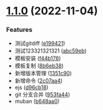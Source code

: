 # [1.1.0](https://github.com/m7751991/fg-cli/compare/b648aa0854927aa852c373681504b13d432ef6af...v1.1.0) (2022-11-04)


### Features

*  测试gitdiff ([e199421](https://github.com/m7751991/fg-cli/commit/e199421fd240fd6c076096477e36e343d4b25be2))
* 测试123321321321 ([abc59eb](https://github.com/m7751991/fg-cli/commit/abc59eb9d4fad82404ff184471f3c1118d2c9af7))
* 模板安装 ([f44b176](https://github.com/m7751991/fg-cli/commit/f44b176d7c92a2dfd064be70ee8c95e15b8207d9))
* 模板复制 ([8b6eb38](https://github.com/m7751991/fg-cli/commit/8b6eb38e398438131de5b781f9dc196583c4e3f2))
* 新增版本管理 ([1351c90](https://github.com/m7751991/fg-cli/commit/1351c90c64bfa2842b030c6510504865f64a5dc6))
* 新增命令 ([2c07aa4](https://github.com/m7751991/fg-cli/commit/2c07aa450b82032460e421fa3c555887abbc052e))
* ejs ([d96cb18](https://github.com/m7751991/fg-cli/commit/d96cb187b878bea0a7ddcbb3cd76e04bca5c5fb7))
* git 分支合并 ([953fa44](https://github.com/m7751991/fg-cli/commit/953fa44ea181132a95a746a6cbf27850a3da3421))
* muban ([b648aa0](https://github.com/m7751991/fg-cli/commit/b648aa0854927aa852c373681504b13d432ef6af))



